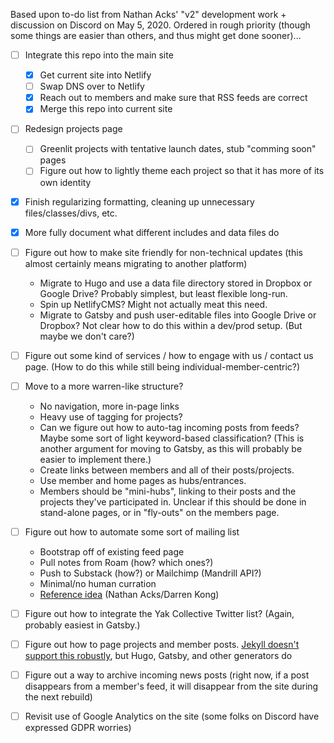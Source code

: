 Based upon to-do list from Nathan Acks' "v2" development work + discussion on Discord on May 5, 2020. Ordered in rough priority (though some things are easier than others, and thus might get done sooner)...

- [ ] Integrate this repo into the main site

	- [X] Get current site into Netlify
	- [ ] Swap DNS over to Netlify
	- [X] Reach out to members and make sure that RSS feeds are correct
	- [X] Merge this repo into current site

- [ ] Redesign projects page

	- [ ] Greenlit projects with tentative launch dates, stub "comming soon" pages
	- [ ] Figure out how to lightly theme each project so that it has more of its own identity

- [X] Finish regularizing formatting, cleaning up unnecessary files/classes/divs, etc.

- [X] More fully document what different includes and data files do

- [ ] Figure out how to make site friendly for non-technical updates (this almost certainly means migrating to another platform)

	- Migrate to Hugo and use a data file directory stored in Dropbox or Google Drive? Probably simplest, but least flexible long-run.
	- Spin up NetlifyCMS? Might not actually meat this need.
	- Migrate to Gatsby and push user-editable files into Google Drive or Dropbox? Not clear how to do this within a dev/prod setup. (But maybe we don't care?)

- [ ] Figure out some kind of services / how to engage with us / contact us page. (How to do this while still being individual-member-centric?)

- [ ] Move to a more warren-like structure?

	- No navigation, more in-page links
	- Heavy use of tagging for projects?
	- Can we figure out how to auto-tag incoming posts from feeds? Maybe some sort of light keyword-based classification? (This is another argument for moving to Gatsby, as this will probably be easier to implement there.)
	- Create links between members and all of their posts/projects.
	- Use member and home pages as hubs/entrances.
	- Members should be "mini-hubs", linking to their posts and the projects they've participated in. Unclear if this should be done in stand-alone pages, or in "fly-outs" on the members page.

- [ ] Figure out how to automate some sort of mailing list

	- Bootstrap off of existing feed page
	- Pull notes from Roam (how? which ones?)
	- Push to Substack (how?) or Mailchimp (Mandrill API?)
	- Minimal/no human curration
	- [Reference idea](https://discordapp.com/channels/692111190851059762/692847835766325386/708707475117047910) (Nathan Acks/Darren Kong)

- [ ] Figure out how to integrate the Yak Collective Twitter list? (Again, probably easiest in Gatsby.)

- [ ] Figure out how to page projects and member posts. [Jekyll doesn't support this robustly](https://jekyllrb.com/docs/pagination/), but Hugo, Gatsby, and other generators do

- [ ] Figure out a way to archive incoming news posts (right now, if a post disappears from a member's feed, it will disappear from the site during the next rebuild)

- [ ] Revisit use of Google Analytics on the site (some folks on Discord have expressed GDPR worries)
